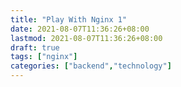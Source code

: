 ```yaml
---
title: "Play With Nginx 1"
date: 2021-08-07T11:36:26+08:00
lastmod: 2021-08-07T11:36:26+08:00
draft: true
tags: ["nginx"]
categories: ["backend","technology"]
---
```

